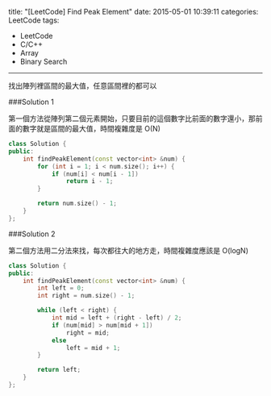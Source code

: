 title: "[LeetCode] Find Peak Element"
date: 2015-05-01 10:39:11
categories: LeetCode
tags:
- LeetCode
- C/C++
- Array
- Binary Search
---

找出陣列裡區間的最大值，任意區間裡的都可以

<!-- more -->

###Solution 1

第一個方法從陣列第二個元素開始，只要目前的這個數字比前面的數字還小，那前面的數字就是區間的最大值，時間複雜度是 O(N)

```c++
class Solution {
public:
    int findPeakElement(const vector<int> &num) {
        for (int i = 1; i < num.size(); i++) {
            if (num[i] < num[i - 1])
                return i - 1;
        }

        return num.size() - 1;
    }
};
```

###Solution 2

第二個方法用二分法來找，每次都往大的地方走，時間複雜度應該是 O(logN)

```c++
class Solution {
public:
    int findPeakElement(const vector<int> &num) {
        int left = 0;
        int right = num.size() - 1;

        while (left < right) {
            int mid = left + (right - left) / 2;
            if (num[mid] > num[mid + 1])
                right = mid;
            else
                left = mid + 1;
        }

        return left;
    }
};
```

